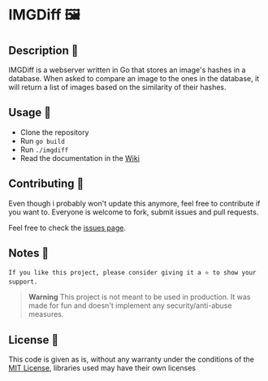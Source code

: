 # IMGDiff 🖼

## Description 📝

IMGDiff is a webserver written in Go that stores an image's hashes in a database.
When asked to compare an image to the ones in the database, it will return a list of images based on the similarity of their hashes.

## Usage 🚀

- Clone the repository
- Run `go build`
- Run `./imgdiff`
- Read the documentation in the [Wiki](https://github.com/doggyhaha/imgdiff/wiki)

## Contributing 🤝

Even though i probably won't update this anymore, feel free to contribute if you want to.
Everyone is welcome to fork, submit issues and pull requests.

Feel free to check the [issues page](https://github.com/doggyhaha/imgdiff/issues).

## Notes 📝

    If you like this project, please consider giving it a ⭐ to show your support.

> **Warning**
> This project is not meant to be used in production. It was made for fun and doesn't implement any security/anti-abuse measures.

## License 📑

This code is given as is, without any warranty under the conditions of the [MIT License](/LICENSE), libraries used may have their own licenses

